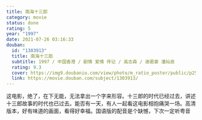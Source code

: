 ```yaml
---
title: 南海十三郎
category: movie
status: done
rating: 5
year: "1997"
date: 2021-07-26 03:16:33
douban:
  id: "1303913"
  title: 南海十三郎
  subtitle: 1997 / 中国香港 / 剧情 爱情 传记 / 高志森 / 谢君豪 潘灿良
  rating: 9.3
  cover: https://img9.doubanio.com/view/photo/m_ratio_poster/public/p2578760496.jpg
  link: https://movie.douban.com/subject/1303913/
---
```


这电影，绝了，在下无能，无法拿出一个字来形容。十三郎的时代已经过去，讲述十三郎故事的时代也已过去。能否有一天，有人一起看这电影相抱痛哭一场。高清版本，好有味道的画面，看得好幸福。国语版的配音是个缺憾，下次一定听粤音